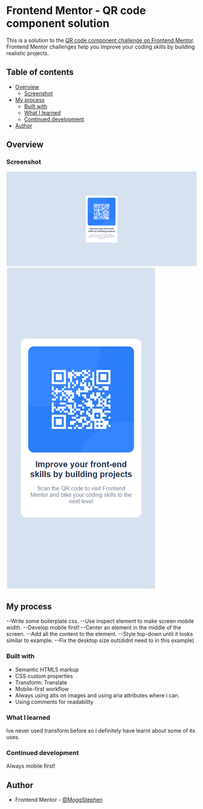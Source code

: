 # Frontend Mentor - QR code component solution

This is a solution to the [QR code component challenge on Frontend Mentor](https://www.frontendmentor.io/challenges/qr-code-component-iux_sIO_H). Frontend Mentor challenges help you improve your coding skills by building realistic projects. 

## Table of contents

- [Overview](#overview)
  - [Screenshot](#screenshot)
- [My process](#my-process)
  - [Built with](#built-with)
  - [What I learned](#what-i-learned)
  - [Continued development](#continued-development)
- [Author](#author)

## Overview

### Screenshot

![](./images/finishedDesktop.png)
![](./images/finishedMobile.png)

## My process
  --Write some boilerplate css.
  --Use inspect element to make screen mobile width.
  --Develop mobile first!
  --Center an element in the middle of the screen.
  --Add all the content to the element.
  --Style top-down until it looks similar to example.
  --Fix the desktop size out(didnt need to in this example)

### Built with

- Semantic HTML5 markup
- CSS custom properties
- Transform: Translate
- Mobile-first workflow
- Always using alts on images and using aria attributes where i can.
- Using comments for readability

### What I learned

Ive never used transform before so i definitely have learnt about some of its uses.

### Continued development

Always mobile first!

## Author

- Frontend Mentor - [@MoggStephen](https://www.frontendmentor.io/profile/MoggStephen)